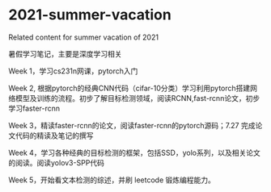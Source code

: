 # 2021-summer-vacation
Related content for summer vacation of 2021

暑假学习笔记，主要是深度学习相关 


Week 1，学习cs231n网课，pytorch入门

Week 2,   根据pytorch的经典CNN代码（cifar-10分类）学习利用pytorch搭建网络模型及训练的流程。初步了解目标检测领域，阅读RCNN,fast-rcnn论文，初步学习faster-rcnn

Week 3，精读faster-rcnn的论文，阅读faster-rcnn的pytorch源码；7.27 完成论文代码的精读及笔记的撰写

Week 4，学习各种经典的目标检测的框架，包括SSD，yolo系列，以及相关论文的阅读。阅读yolov3-SPP代码

Week 5，开始看文本检测的综述，并刷 leetcode 锻炼编程能力。
